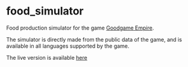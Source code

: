 # food_simulator

Food production simulator for the game [Goodgame Empire](https://empire.goodgamestudios.com).  

The simulator is directly made from the public data of the game, and is available in all languages supported by the game.  

The live version is available [here](https://danadum.github.io/food_simulator/)
